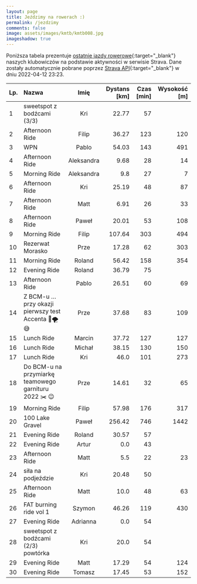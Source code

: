 ```yaml
---
layout: page
title: Jeździmy na rowerach :)
permalink: /jezdzimy
comments: false
image: assets/images/kmtb/kmtb008.jpg
imageshadow: true
---
```


Poniższa tabela prezentuje [ostatnie jazdy rowerowe](https://www.strava.com/clubs/336381){:target="_blank"} naszych klubowiczów na podstawie aktywności w serwisie Strava. Dane zostały automatycznie pobrane poprzez [Strava API](https://developers.strava.com/docs/reference/#api-Clubs-getClubActivitiesById){:target="_blank"} w dniu 2022-04-12 23:23.

Lp. | Nazwa | Imię | Dystans [km] | Czas [min] | Wysokość [m]
:--- | :--- | :---: | ---: | ---: | ---:
1|sweetspot z bodźcami (3/3) |Kri|22.77|57|
2|Afternoon Ride|Filip|36.27|123|120
3|WPN|Pablo|54.03|143|491
4|Afternoon Ride|Aleksandra|9.68|28|14
5|Morning Ride|Aleksandra|9.8|27|7
6|Afternoon Ride|Kri|25.19|48|87
7|Afternoon Ride|Matt|6.91|26|33
8|Afternoon Ride|Paweł|20.01|53|108
9|Morning Ride|Filip|107.64|303|494
10|Rezerwat Morasko |Prze|17.28|62|303
11|Morning Ride|Roland|56.42|158|354
12|Evening Ride|Roland|36.79|75|
13|Afternoon Ride|Pablo|26.51|60|69
14|Z BCM-u … przy okazji pierwszy test Accenta 🚀🌪😅|Prze|37.68|83|109
15|Lunch Ride|Marcin|37.72|127|127
16|Lunch Ride|Michał|38.15|130|150
17|Lunch Ride|Kri|46.0|101|273
18|Do BCM-u na przymiarkę teamowego garnituru 2022 ✂️ 😉|Prze|14.61|32|65
19|Morning Ride|Filip|57.98|176|317
20|100 Lake Gravel|Paweł|256.42|746|1442
21|Evening Ride|Roland|30.57|57|
22|Evening Ride|Artur|0.0|43|
23|Afternoon Ride|Matt|5.5|22|23
24|siła na podjeździe|Kri|20.48|50|
25|Afternoon Ride|Matt|10.0|48|63
26|FAT burning ride vol 1|Szymon|46.26|119|430
27|Evening Ride|Adrianna|0.0|54|
28|sweetspot z bodźcami (2/3)  powtórka|Kri|20.0|54|
29|Evening Ride|Matt|17.29|54|124
30|Evening Ride|Tomasz|17.45|53|152
